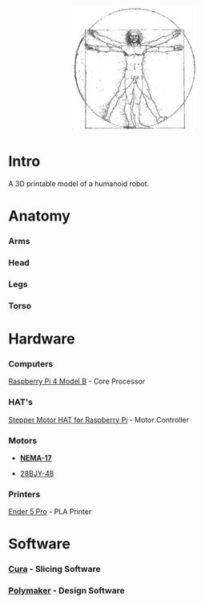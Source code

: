 <p align="center">
  <img width="250" height="250" src="https://github.com/jgphilpott/anatomy/blob/master/icon.jpg">
</p>

# Intro

A 3D printable model of a humanoid robot.

# Anatomy

### Arms

### Head

### Legs

### Torso

# Hardware

### Computers

[Raspberry Pi 4 Model B](https://www.raspberrypi.org/products/raspberry-pi-4-model-b) - Core Processor

### HAT's

[Stepper Motor HAT for Raspberry Pi](https://www.waveshare.com/Stepper-Motor-HAT.htm) - Motor Controller

### Motors

 - **[NEMA-17](https://www.waveshare.com/SM24240.htm)**

 - [28BJY-48](https://www.waveshare.com/5V-Step-Motor.htm)

### Printers

[Ender 5 Pro](https://3dprintingcanada.com/collections/3d-printers/products/creality-ender-5-pro) - PLA Printer

# Software

### [Cura](https://github.com/Ultimaker/Cura) - Slicing Software

### [Polymaker](https://github.com/jgphilpott/polymaker/tree/master/app/things/humanoid) - Design Software
